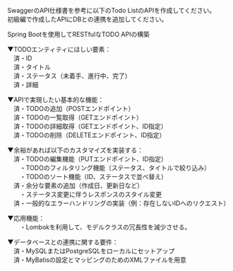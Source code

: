 SwaggerのAPI仕様書を参考に以下のTodo ListのAPIを作成してください。  
初級編で作成したAPIにDBとの連携を追加してください。  

Spring Bootを使用してRESTfulなTODO APIの構築  

▼TODOエンティティにほしい要素：  
　済・ID  
　済・タイトル  
　済・ステータス（未着手、進行中、完了）  
　済・詳細  

▼APIで実現したい基本的な機能：  
　済・TODOの追加（POSTエンドポイント）  
　済・TODOの一覧取得（GETエンドポイント）  
　済・TODOの詳細取得（GETエンドポイント、ID指定）  
　済・TODOの削除（DELETEエンドポイント、ID指定）  

▼余裕があれば以下のカスタマイズを実装する：  
　済・TODOの編集機能（PUTエンドポイント、ID指定）  
　　・TODOのフィルタリング機能（ステータス、タイトルで絞り込み）  
　　・TODOのソート機能（ID、ステータスで並べ替え）  
　済・余分な要素の追加（作成日、更新日など）  
　　・ステータス変更に伴うレスポンスのスタイル変更  
　済・一般的なエラーハンドリングの実装（例：存在しないIDへのリクエスト）  

▼応用機能：  
　　・Lombokを利用して、モデルクラスの冗長性を減少させる。  

▼データベースとの連携に関する要件：  
　済・MySQLまたはPostgreSQLをローカルにセットアップ  
　済・MyBatisの設定とマッピングのためのXMLファイルを用意  

